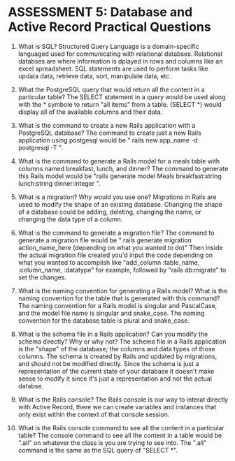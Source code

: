 # ASSESSMENT 5: Database and Active Record Practical Questions

1. What is SQL?
Structured Query Language is a domain-specific languaged used for communicating with relational databses. Relational databses are where information is dplayed in rows and columns like an excel spreadsheet. SQL statements are used to perform tasks like updata data, retrieve data, sort, manipulate data, etc. 

2. What the PostgreSQL query that would return all the content in a particular table?
The SELECT statement in a query would be used along with the * symbole to return "all items" from a table. (SELECT *) would display all of the available columns and their data. 

3. What is the command to create a new Rails application with a PostgreSQL database?
The command to create just a new Rails application using postgesql would be " rails new app_name -d postgresql -T ".

4. What is the command to generate a Rails model for a meals table with columns named breakfast, lunch, and dinner?
The command to generate this Rails model would be "rails generate model Meals breakfast:string lunch:string dinner:integer ".


5. What is a migration? Why would you use one?
Migrations in Rails are used to modify the shape of an existing database. Changing the shape of a database could be adding, deleting, changing the name, or changing the data type of a column. 

6. What is the command to generate a migration file?
The command to generate a migration file would be " rails generate migration action_name_here (depending on what you wanted to do)" Then inside the actual migration file created you'd input the code depending on what you wanted to accomplish like "add_column :table_name, :column_name, :datatype" for example, followed by "rails db:migrate" to set the changes.  

7. What is the naming convention for generating a Rails model? What is the naming convention for the table that is generated with this command?
The naming convention for a Rails model is singular and PascalCase, and the model file name is singular and snake_case. The naming convention for the database table is plural and snake_case. 


8. What is the schema file in a Rails application? Can you modify the schema directly? Why or why not?
The schema file in a Rails application is the "shape" of the database; the columns and data types of those columns. The schema is created by Rails and updated by migrations, and should not be modified directly. Since the schema is just a representation of the current state of your database it doesn't make sense to modify it since it's just a representation and not the actual databse. 

9. What is the Rails console?
The Rails console is our way to interat directly with Active Record, there we can create variables and instances that only exist within the context of that console session.

10. What is the Rails console command to see all the content in a particular table?
The console command to see all the content in a table would be ".all" on whatever the class is you are trying to see into. The ".all" command is the same as the SQL query of "SELECT *".